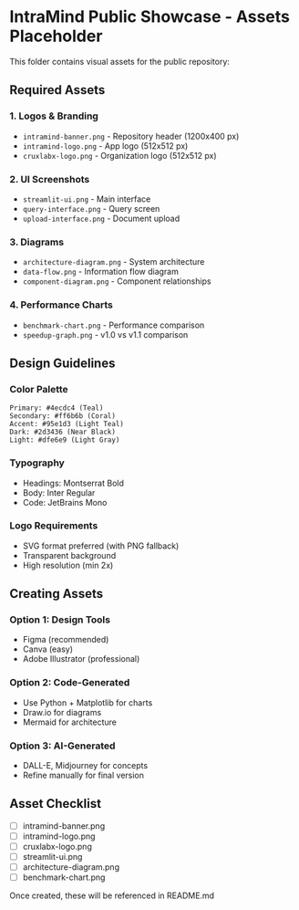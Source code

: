 # IntraMind Public Showcase - Assets Placeholder

This folder contains visual assets for the public repository:

## Required Assets

### 1. Logos & Branding
- `intramind-banner.png` - Repository header (1200x400 px)
- `intramind-logo.png` - App logo (512x512 px)
- `cruxlabx-logo.png` - Organization logo (512x512 px)

### 2. UI Screenshots
- `streamlit-ui.png` - Main interface
- `query-interface.png` - Query screen
- `upload-interface.png` - Document upload

### 3. Diagrams
- `architecture-diagram.png` - System architecture
- `data-flow.png` - Information flow diagram
- `component-diagram.png` - Component relationships

### 4. Performance Charts
- `benchmark-chart.png` - Performance comparison
- `speedup-graph.png` - v1.0 vs v1.1 comparison

## Design Guidelines

### Color Palette
```
Primary: #4ecdc4 (Teal)
Secondary: #ff6b6b (Coral)
Accent: #95e1d3 (Light Teal)
Dark: #2d3436 (Near Black)
Light: #dfe6e9 (Light Gray)
```

### Typography
- Headings: Montserrat Bold
- Body: Inter Regular
- Code: JetBrains Mono

### Logo Requirements
- SVG format preferred (with PNG fallback)
- Transparent background
- High resolution (min 2x)

## Creating Assets

### Option 1: Design Tools
- Figma (recommended)
- Canva (easy)
- Adobe Illustrator (professional)

### Option 2: Code-Generated
- Use Python + Matplotlib for charts
- Draw.io for diagrams
- Mermaid for architecture

### Option 3: AI-Generated
- DALL-E, Midjourney for concepts
- Refine manually for final version

## Asset Checklist

- [ ] intramind-banner.png
- [ ] intramind-logo.png
- [ ] cruxlabx-logo.png
- [ ] streamlit-ui.png
- [ ] architecture-diagram.png
- [ ] benchmark-chart.png

Once created, these will be referenced in README.md
